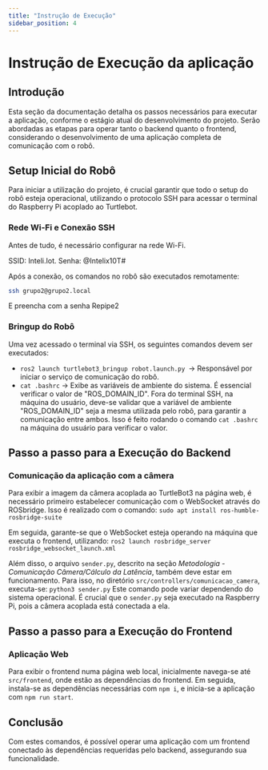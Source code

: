 ```yaml
---
title: "Instrução de Execução"
sidebar_position: 4
---
```


# Instrução de Execução da aplicação
## Introdução
Esta seção da documentação detalha os passos necessários para executar a aplicação, conforme o estágio atual do desenvolvimento do projeto. Serão abordadas as etapas para operar tanto o backend quanto o frontend, considerando o desenvolvimento de uma aplicação completa de comunicação com o robô.

## Setup Inicial do Robô
Para iniciar a utilização do projeto, é crucial garantir que todo o setup do robô esteja operacional, utilizando o protocolo SSH para acessar o terminal do Raspberry Pi acoplado ao Turtlebot.

### Rede Wi-Fi e Conexão SSH
Antes de tudo, é necessário configurar na rede Wi-Fi. 

SSID: Inteli.Iot. Senha: @Intelix10T#

Após a conexão, os comandos no robô são executados remotamente:

```bash
ssh grupo2@grupo2.local
```

E preencha com a senha Repipe2

### Bringup do Robô 
Uma vez acessado o terminal via SSH, os seguintes comandos devem ser executados:
- `ros2 launch turtlebot3_bringup robot.launch.py `-> Responsável por iniciar o serviço de comunicação do robô.
- `cat .bashrc` -> Exibe as variáveis de ambiente do sistema. É essencial verificar o valor de "ROS_DOMAIN_ID".
Fora do terminal SSH, na máquina do usuário, deve-se validar que a variável de ambiente "ROS_DOMAIN_ID" seja a mesma utilizada pelo robô, para garantir a comunicação entre ambos. Isso é feito rodando o comando `cat .bashrc` na máquina do usuário para verificar o valor.

## Passo a passo para a Execução do Backend
### Comunicação da aplicação com a câmera
Para exibir a imagem da câmera acoplada ao TurtleBot3 na página web, é necessário primeiro estabelecer comunicação com o WebSocket através do ROSbridge. Isso é realizado com o comando:
`sudo apt install ros-humble-rosbridge-suite`

Em seguida, garante-se que o WebSocket esteja operando na máquina que executa o frontend, utilizando:
`ros2 launch rosbridge_server rosbridge_websocket_launch.xml`

Além disso, o arquivo `sender.py`, descrito na seção *Metodologia - Comunicação Câmera/Cálculo da Latência*, também deve estar em funcionamento. Para isso, no diretório `src/controllers/comunicacao_camera`, executa-se: `python3 sender.py`
Este comando pode variar dependendo do sistema operacional. É crucial que o `sender.py` seja executado na Raspberry Pi, pois a câmera acoplada está conectada a ela.

## Passo a passo para a Execução do Frontend
### Aplicação Web
Para exibir o frontend numa página web local, inicialmente navega-se até `src/frontend`, onde estão as dependências do frontend. Em seguida, instala-se as dependências necessárias com `npm i`, e inicia-se a aplicação com `npm run start`.

## Conclusão
Com estes comandos, é possível operar uma aplicação com um frontend conectado às dependências requeridas pelo backend, assegurando sua funcionalidade.